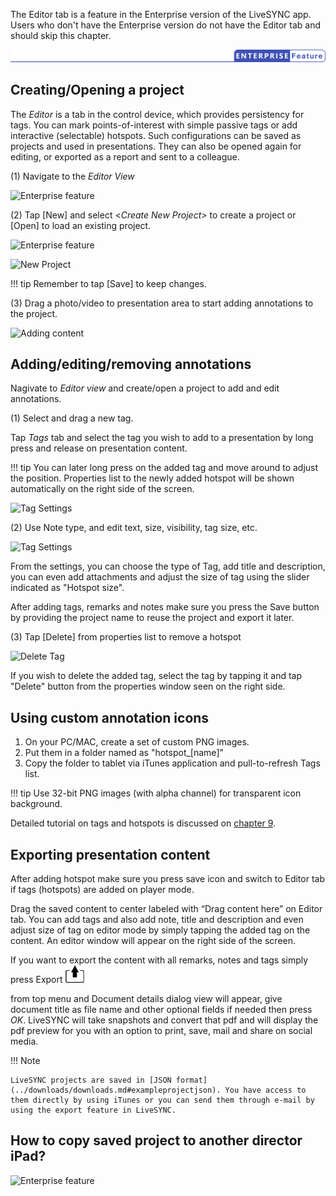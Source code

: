 
The Editor tab is a feature in the Enterprise version of the LiveSYNC app. Users who don't have the Enterprise version do not have the Editor tab and should skip this chapter.

![Enterprise feature](../img/enterprise_feature.png)

## Creating/Opening a project

The *Editor* is a tab in the control device, which provides persistency for tags. You can mark points-of-interest with simple passive tags or add interactive (selectable) hotspots. Such configurations can be saved as projects and used in presentations. They can also be opened again for editing, or exported as a report and sent to a colleague.

(1) Navigate to the *Editor View*

![Enterprise feature](../img/editorTab.jpg)

(2) Tap [New] and select <*Create New Project>* to create a project or [Open] to load an existing project.

![Enterprise feature](../img/createProject.jpg)

![New Project](../img/newProject.jpg)

!!! tip
    Remember to tap [Save] to keep changes.
    
(3) Drag a photo/video to presentation area to start adding annotations to the project. 

![Adding content](../img/dragContent.jpg)

 
## Adding/editing/removing annotations

Nagivate to *Editor view* and create/open a project to add and edit annotations. 
 
 (1) Select and drag a new tag. 
 
 Tap *Tags* tab and select the tag you wish to add to a presentation by long press and release on presentation content. 
 
!!! tip
    You can later long press on the added tag and move around to adjust the position. Properties list to the newly added hotspot will be shown automatically on the right side of the screen.  

![Tag Settings](../img/addNewTag.jpg)

 (2) Use Note type, and edit text, size, visibility, tag size, etc.  
 
 ![Tag Settings](../img/editTag.jpg)
 
 From the settings, you can choose the type of Tag, add title and description, you can even add attachments and adjust the size of tag using the slider indicated as "Hotspot size".
 
 After adding tags, remarks and notes make sure you press the Save button by providing the project name to reuse the project and export it later. 

 
 (3) Tap [Delete] from properties list to remove a hotspot

![Delete Tag](../img/deleteTag.jpg)

If you wish to delete the added tag, select the tag by tapping it and tap "Delete" button from the properties window seen on the right side. 

## Using custom annotation icons

1. On your PC/MAC, create a set of custom PNG images. 
2. Put them in a folder named as "hotspot_[name]"
3. Copy the folder to tablet via iTunes application and pull-to-refresh Tags list. 

!!! tip
    Use 32-bit PNG images (with alpha channel) for transparent icon background. 
 
 Detailed tutorial on tags and hotspots is discussed on [chapter 9](..//user_guide/hotspots.md). 


## Exporting presentation content

After adding hotspot make sure you press save icon and switch to Editor tab if tags (hotspots) are added on player mode.

Drag the saved content to center labeled with “Drag content here” on Editor tab. You can add tags and also add note, title and description and even adjust size of tag on editor mode by simply tapping the added tag on the content. An editor window will appear on the right side of the screen.

If you want to export the content with all remarks, notes and tags simply press Export ![Image](img/export.jpg)

from top menu and Document details dialog view will appear, give document title as file name and other optional fields if needed then press *OK*. LiveSYNC will take snapshots and convert that pdf and will display the pdf preview for you with an option to print, save, mail and share on social media.

!!! Note

    LiveSYNC projects are saved in [JSON format](../downloads/downloads.md#exampleprojectjson). You have access to them directly by using iTunes or you can send them through e-mail by using the export feature in LiveSYNC.

## How to copy saved project to another director iPad? 

[comment]: <> (What are the files you need to copy when transfering saved projects to another iPad)

![Enterprise feature](../img/enterpriseFooter.png)